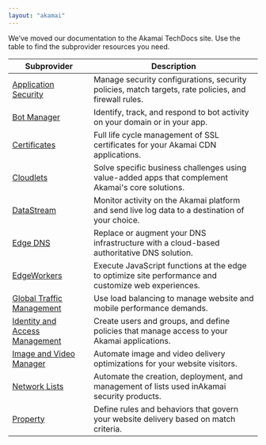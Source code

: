 ```yaml
---
layout: "akamai"
---
```


We’ve moved our documentation to the Akamai TechDocs site. Use the table to find the subprovider resources you need.

|Subprovider|Description|
|---|---|
|[Application Security](https://techdocs.akamai.com/terraform/docs/appsec-resources)|Manage security configurations, security policies, match targets, rate policies, and firewall rules.|
|[Bot Manager](https://techdocs.akamai.com/terraform/docs/botman-resources)|Identify, track, and respond to bot activity on your domain or in your app.|
|[Certificates](https://techdocs.akamai.com/terraform/docs/cps-resources)|Full life cycle management of SSL certificates for your ​Akamai​ CDN applications.|
|[Cloudlets](https://techdocs.akamai.com/terraform/docs/cl-resources)|Solve specific business challenges using value-added apps that complement ​Akamai​'s core solutions.|
|[DataStream](https://techdocs.akamai.com/terraform/docs/ds-resources)|Monitor activity on the ​Akamai​ platform and send live log data to a destination of your choice.|
|[Edge DNS](https://techdocs.akamai.com/terraform/docs/edns-resources)|	Replace or augment your DNS infrastructure with a cloud-based authoritative DNS solution.|
|[EdgeWorkers](https://techdocs.akamai.com/terraform/docs/ew-resources)|Execute JavaScript functions at the edge to optimize site performance and customize web experiences.|
|[Global Traffic Management](https://techdocs.akamai.com/terraform/docs/gtm-resources)|Use load balancing to manage website and mobile performance demands.|
|[Identity and Access Management](https://techdocs.akamai.com/terraform/docs/iam-resources)|Create users and groups, and define policies that manage access to your Akamai applications.|
|[Image and Video Manager](https://techdocs.akamai.com/terraform/docs/ivm-resources)|Automate image and video delivery optimizations for your website visitors.|
|[Network Lists](https://techdocs.akamai.com/terraform/docs/nl-resources)|Automate the creation, deployment, and management of lists used in ​Akamai​ security products.|
|[Property](https://techdocs.akamai.com/terraform/docs/pm-resources)|Define rules and behaviors that govern your website delivery based on match criteria.|